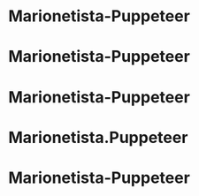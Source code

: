 # Marionetista-Puppeteer
# Marionetista-Puppeteer
# Marionetista-Puppeteer
# Marionetista.Puppeteer
# Marionetista-Puppeteer
